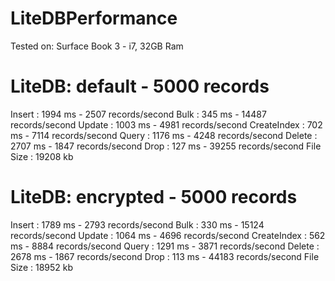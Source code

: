 # LiteDBPerformance

Tested on:
Surface Book 3 - i7, 32GB Ram

LiteDB: default - 5000 records
==============================
Insert         :  1994 ms -     2507 records/second
Bulk           :   345 ms -    14487 records/second
Update         :  1003 ms -     4981 records/second
CreateIndex    :   702 ms -     7114 records/second
Query          :  1176 ms -     4248 records/second
Delete         :  2707 ms -     1847 records/second
Drop           :   127 ms -    39255 records/second
File Size : 19208 kb

LiteDB: encrypted - 5000 records
================================
Insert         :  1789 ms -     2793 records/second
Bulk           :   330 ms -    15124 records/second
Update         :  1064 ms -     4696 records/second
CreateIndex    :   562 ms -     8884 records/second
Query          :  1291 ms -     3871 records/second
Delete         :  2678 ms -     1867 records/second
Drop           :   113 ms -    44183 records/second
File Size : 18952 kb
